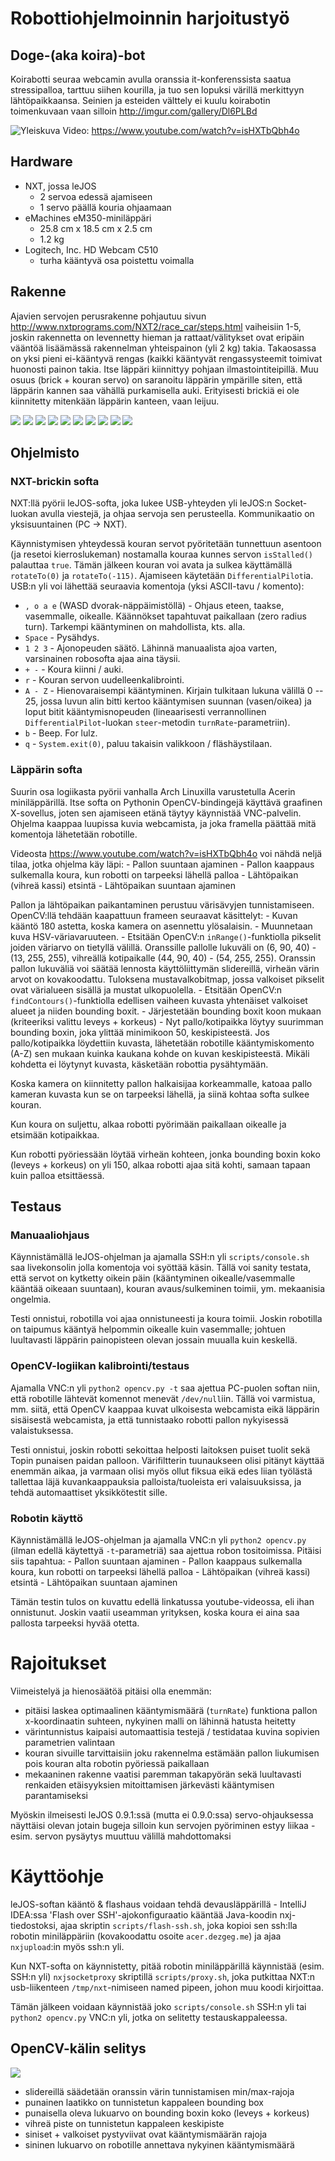 # Robottiohjelmoinnin harjoitustyö
## Doge-(aka koira)-bot

Koirabotti seuraa webcamin avulla oranssia it-konferenssista saatua stressipalloa,
tarttuu siihen kourilla,
ja tuo sen lopuksi värillä merkittyyn lähtöpaikkaansa.
Seinien ja esteiden välttely ei kuulu koirabotin toimenkuvaan vaan silloin http://imgur.com/gallery/Dl6PLBd

![Yleiskuva](/docs/kuvat/yleiskuva.jpg "Yleiskuva")
Video: https://www.youtube.com/watch?v=isHXTbQbh4o

## Hardware

- NXT, jossa leJOS
    - 2 servoa edessä ajamiseen
    - 1 servo päällä kouria ohjaamaan
- eMachines eM350-miniläppäri
    - 25.8 cm x 18.5 cm x 2.5 cm
    - 1.2 kg
- Logitech, Inc. HD Webcam C510
    - turha kääntyvä osa poistettu voimalla

## Rakenne

Ajavien servojen perusrakenne pohjautuu sivun http://www.nxtprograms.com/NXT2/race_car/steps.html vaiheisiin 1-5,
joskin rakennetta on levennetty hieman ja rattaat/välitykset ovat eripäin vääntöä lisäämässä rakennelman yhteispainon (yli 2 kg) takia.
Takaosassa on yksi pieni ei-kääntyvä rengas (kaikki kääntyvät rengassysteemit toimivat huonosti painon takia.
Itse läppäri kiinnittyy pohjaan ilmastointiteipillä.
Muu osuus (brick + kouran servo) on saranoitu läppärin ympärille siten, että läppärin kannen saa vähällä purkamisella auki.
Erityisesti brickiä ei ole kiinnitetty mitenkään läppärin kanteen, vaan leijuu.

![](/docs/kuvat/yla.jpg)
![](/docs/kuvat/sivu.jpg)
![](/docs/kuvat/etu.jpg)
![](/docs/kuvat/ala.jpg)
![](/docs/kuvat/auki.jpg)
![](/docs/kuvat/ilman_konetta.jpg)
![](/docs/kuvat/kameran_kiinnitys.jpg)
![](/docs/kuvat/servot.jpg)
![](/docs/kuvat/lapileikkaus.jpg)
![](/docs/kuvat/takapyora.jpg)

## Ohjelmisto

### NXT-brickin softa

NXT:llä pyörii leJOS-softa, joka lukee USB-yhteyden yli leJOS:n Socket-luokan avulla viestejä,
ja ohjaa servoja sen perusteella. Kommunikaatio on yksisuuntainen (PC -> NXT).

Käynnistymisen yhteydessä kouran servot pyöritetään tunnettuun asentoon (ja resetoi kierroslukeman) nostamalla kouraa kunnes servon `isStalled()` palauttaa `true`.
Tämän jälkeen kouran voi avata ja sulkea käyttämällä `rotateTo(0)` ja `rotateTo(-115)`.
Ajamiseen käytetään `DifferentialPilot`ia.
USB:n yli voi lähettää seuraavia komentoja (yksi ASCII-tavu / komento):

- `, o a e` (WASD dvorak-näppäimistöllä) - Ohjaus eteen, taakse, vasemmalle, oikealle. Käännökset tapahtuvat paikallaan (zero radius turn). Tarkempi kääntyminen on mahdollista, kts. alla.
- `Space` - Pysähdys.
- `1 2 3` - Ajonopeuden säätö. Lähinnä manuaalista ajoa varten, varsinainen robosofta ajaa aina täysii.
- `+ -` - Koura kiinni / auki.
- `r` - Kouran servon uudelleenkalibrointi.
- `A - Z` - Hienovaraisempi kääntyminen. Kirjain tulkitaan lukuna välillä 0 -- 25,
            jossa luvun alin bitti kertoo kääntymisen suunnan (vasen/oikea) ja loput bitit kääntymisnopeuden (lineaarisesti verrannollinen `DifferentialPilot`-luokan `steer`-metodin `turnRate`-parametriin).
- `b` - Beep. For lulz.
- `q` - `System.exit(0)`, paluu takaisin valikkoon / fläshäystilaan.

### Läppärin softa

Suurin osa logiikasta pyörii vanhalla Arch Linuxilla varustetulla Acerin miniläppärillä.
Itse softa on Pythonin OpenCV-bindingejä käyttävä graafinen X-sovellus,
joten sen ajamiseen etänä täytyy käynnistää VNC-palvelin.
Ohjelma kaappaa luupissa kuvia webcamista, ja joka framella päättää mitä komentoja lähetetään robotille.

Videosta https://www.youtube.com/watch?v=isHXTbQbh4o voi nähdä neljä tilaa, jotka ohjelma käy läpi:
    - Pallon suuntaan ajaminen
    - Pallon kaappaus sulkemalla koura, kun robotti on tarpeeksi lähellä palloa
    - Lähtöpaikan (vihreä kassi) etsintä
    - Lähtöpaikan suuntaan ajaminen

Pallon ja lähtöpaikan paikantaminen perustuu värisävyjen tunnistamiseen.
OpenCV:llä tehdään kaapattuun frameen seuraavat käsittelyt:
    - Kuvan kääntö 180 astetta, koska kamera on asennettu ylösalaisin.
    - Muunnetaan kuva HSV-väriavaruuteen.
    - Etsitään OpenCV:n `inRange()`-funktiolla pikselit joiden väriarvo on tietyllä välillä.
      Oranssille pallolle lukuväli on (6, 90, 40) - (13, 255, 255), vihreällä kotipaikalle (44, 90, 40) - (54, 255, 255).
      Oranssin pallon lukuväliä voi säätää lennosta käyttöliittymän slidereillä, virheän värin arvot on kovakoodattu.
      Tuloksena mustavalkobitmap, jossa valkoiset pikselit ovat värialueen sisällä ja mustat ulkopuolella.
    - Etsitään OpenCV:n `findContours()`-funktiolla edellisen vaiheen kuvasta yhtenäiset valkoiset alueet ja niiden bounding boxit.
    - Järjestetään bounding boxit koon mukaan (kriteeriksi valittu leveys + korkeus)
    - Nyt pallo/kotipaikka löytyy suurimman bounding boxin, joka ylittää minimikoon 50, keskipisteestä.
Jos pallo/kotipaikka löydettiin kuvasta, lähetetään robotille kääntymiskomento (A-Z) sen mukaan kuinka kaukana kohde on kuvan keskipisteestä.
Mikäli kohdetta ei löytynyt kuvasta, käsketään robottia pysähtymään.

Koska kamera on kiinnitetty pallon halkaisijaa korkeammalle,
katoaa pallo kameran kuvasta kun se on tarpeeksi lähellä,
ja siinä kohtaa softa sulkee kouran.

Kun koura on suljettu, alkaa robotti pyörimään paikallaan oikealle ja etsimään kotipaikkaa.

Kun robotti pyöriessään löytää virheän kohteen, jonka bounding boxin koko (leveys + korkeus) on yli 150, alkaa robotti ajaa sitä kohti, samaan tapaan kuin palloa etsittäessä.

## Testaus

### Manuaaliohjaus

Käynnistämällä leJOS-ohjelman ja ajamalla SSH:n yli `scripts/console.sh` saa livekonsolin jolla komentoja voi syöttää käsin.
Tällä voi sanity testata, että servot on kytketty oikein päin (kääntyminen oikealle/vasemmalle kääntää oikeaan suuntaan), kouran avaus/sulkeminen toimii, ym. mekaanisia ongelmia.

Testi onnistui, robotilla voi ajaa onnistuneesti ja koura toimii. Joskin robotilla on taipumus kääntyä helpommin oikealle kuin vasemmalle; johtuen luultavasti läppärin painopisteen olevan jossain muualla kuin keskellä.

### OpenCV-logiikan kalibrointi/testaus

Ajamalla VNC:n yli `python2 opencv.py -t` saa ajettua PC-puolen softan niin, että robotille lähtevät komennot menevät `/dev/null`iin.
Tällä voi varmistua, mm. siitä, että OpenCV kaappaa kuvat ulkoisesta webcamista eikä läppärin sisäisestä webcamista,
ja että tunnistaako robotti pallon nykyisessä valaistuksessa.

Testi onnistui, joskin robotti sekoittaa helposti laitoksen puiset tuolit sekä Topin punaisen paidan palloon.
Värifiltterin tuunaukseen olisi pitänyt käyttää enemmän aikaa, ja varmaan olisi myös ollut fiksua eikä edes liian työlästä tallettaa läjä kuvankaappauksia palloista/tuoleista eri valaisuuksissa,
ja tehdä automaattiset yksikkötestit sille.

### Robotin käyttö
Käynnistämällä leJOS-ohjelman ja ajamalla VNC:n yli `python2 opencv.py` (ilman edellä käytettyä `-t`-parametriä) saa ajettua robon tositoimissa. Pitäisi siis tapahtua:
    - Pallon suuntaan ajaminen
    - Pallon kaappaus sulkemalla koura, kun robotti on tarpeeksi lähellä palloa
    - Lähtöpaikan (vihreä kassi) etsintä
    - Lähtöpaikan suuntaan ajaminen

Tämän testin tulos on kuvattu edellä linkatussa youtube-videossa, eli ihan onnistunut.
Joskin vaatii useamman yrityksen, koska koura ei aina saa pallosta tarpeeksi hyvää otetta.

# Rajoitukset

Viimeistelyä ja hienosäätöä pitäisi olla enemmän:
 - pitäisi laskea optimaalinen kääntymismäärä (`turnRate`) funktiona pallon x-koordinaatin suhteen, nykyinen malli on lähinnä hatusta heitetty
 - värintunnistus kaipaisi automaattisia testejä / testidataa kuvina sopivien parametrien valintaan
 - kouran sivuille tarvittaisiin joku rakennelma estämään pallon liukumisen pois kouran alta robotin pyöriessä paikallaan
 - mekaaninen rakenne vaatisi paremman takapyörän sekä luultavasti renkaiden etäisyyksien mitoittamisen järkevästi kääntymisen parantamiseksi

Myöskin ilmeisesti leJOS 0.9.1:ssä (mutta ei 0.9.0:ssa) servo-ohjauksessa näyttäisi olevan jotain bugeja silloin kun servojen pyöriminen estyy liikaa -
esim. servon pysäytys muuttuu välillä mahdottomaksi

# Käyttöohje
leJOS-softan kääntö & flashaus voidaan tehdä devausläppärillä - IntelliJ IDEA:ssa 'Flash over SSH'-ajokonfiguraatio kääntää Java-koodin nxj-tiedostoksi,
ajaa skriptin `scripts/flash-ssh.sh`, joka kopioi sen ssh:lla robotin miniläppäriin (kovakoodattu osoite `acer.dezgeg.me`) ja ajaa `nxjupload`:in myös ssh:n yli.

Kun NXT-softa on käynnistetty, pitää robotin miniläppärillä käynnistää (esim. SSH:n yli) `nxjsocketproxy` skriptillä `scripts/proxy.sh`, joka putkittaa NXT:n usb-liikenteen
`/tmp/nxt`-nimiseen named pipeen, johon muu koodi kirjoittaa.

Tämän jälkeen voidaan käynnistää joko `scripts/console.sh` SSH:n yli tai `python2 opencv.py` VNC:n yli,
jotka on selitetty testauskappaleessa.

## OpenCV-kälin selitys
![](/docs/kuvat/screenshot.jpg)

- slidereillä säädetään oranssin värin tunnistamisen min/max-rajoja
- punainen laatikko on tunnistetun kappaleen bounding box
- punaisella oleva lukuarvo on bounding boxin koko (leveys + korkeus)
- vihreä piste on tunnistetun kappaleen keskipiste
- siniset + valkoiset pystyviivat ovat kääntymismäärän rajoja 
- sininen lukuarvo on robotille annettava nykyinen kääntymismäärä
